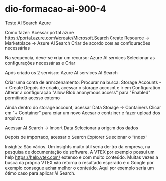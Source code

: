 # dio-formacao-ai-900-4
 Teste AI Search Azure


Como fazer:
Acessar portal azure https://portal.azure.com/#create/Microsoft.Search
Create Resource -> Marketplace -> Azure AI Search
Criar de acordo com as configurações necessárias

Na sequencia, deve-se criar um recurso: Azure AI services 
Selecionar as configurações necessárias e Criar

Após criado os 2 servisço:
Azure AI services
AI Search

Criar uma conta de armazenamento:
Procurar na busca: Storage Accounts -> Create
Depois de criado, acessar o storage account e ir em Configuration
Alterar a configuração "Allow Blob anonymous access" para "Enabled" permitindo acesso externo

Ainda dentro do storage account, acessar Data Storage -> Containers
Clicar em "+ Container" para criar um novo
Acesar o container e fazer upload dos arquivos

Acessar AI Search -> Import Data
Selecionar a origem dos dados

Depois de importado, acessar o Search Explorer
Selecionar o "Index"



Insights:
São vários. Um insights muito útil seria dentro da empresa, na pesquisa de documentação de software.
A VTEX por exemplo possui um help https://help.vtex.com/ extenso e com muito conteúdo.
Muitas vezes a busca da própria VTEX não retorna o resultado esperado e o Google por exemplo consegue achar melhor o conteúdo.
Aqui por exemplo seria um ótimo caso para aplicar AI Search.